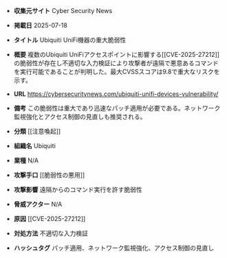 - **収集元サイト**
Cyber Security News

- **掲載日**
2025-07-18

- **タイトル**
Ubiquiti UniFi機器の重大脆弱性

- **概要**
複数のUbiquiti UniFiアクセスポイントに影響する[[CVE-2025-27212]]の脆弱性が存在し不適切な入力検証により攻撃者が遠隔で悪意あるコマンドを実行可能であることが判明した。最大CVSSスコアは9.8で重大なリスクを示す。

- **URL**
https://cybersecuritynews.com/ubiquiti-unifi-devices-vulnerability/

- **備考**
この脆弱性は重大であり迅速なパッチ適用が必要である。ネットワーク監視強化とアクセス制御の見直しも推奨される。

- **分類**
[[注意喚起]]

- **組織名**
Ubiquiti

- **業種**
N/A

- **攻撃手口**
[[脆弱性の悪用]]

- **攻撃影響**
遠隔からのコマンド実行を許す脆弱性

- **脅威アクター**
N/A

- **原因**
[[CVE-2025-27212]]

- **対処方法**
不適切な入力検証

- **ハッシュタグ**
パッチ適用、ネットワーク監視強化、アクセス制御の見直し
